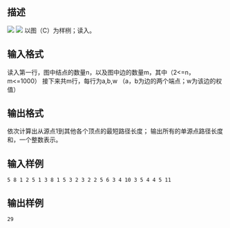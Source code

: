 ## 描述

<img border=0 src=http://127.0.0.1:80/JudgeOnline/images/P1561_1.jpg > <img border=0 src=http://127.0.0.1:80/JudgeOnline/images/P1561_2.jpg > 以图（C）为样栵；读入。 

## 输入格式

读入第一行，图中结点的数量n，以及图中边的数量m，其中（2<=n，m<=1000） 接下来共m行，每行为a,b,w （a，b为边的两个端点；w为该边的权值） 

## 输出格式

依次计算出从源点1到其他各个顶点的最短路径长度； 输出所有的单源点路径长度和，一个整数表示。

## 输入样例

```plaintext
5 8 1 2 5 1 3 8 1 5 3 2 3 2 2 5 6 3 4 10 3 5 4 4 5 11 
```

## 输出样例

```plaintext
29 
```



 



 

